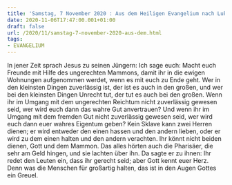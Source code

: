 ```yaml
---
title: 'Samstag, 7 November 2020 : Aus dem Heiligen Evangelium nach Lukas - Lk 16,9-15.'
date: 2020-11-06T17:47:00.001+01:00
draft: false
url: /2020/11/samstag-7-november-2020-aus-dem.html
tags: 
- EVANGELIUM
---
```


In jener Zeit sprach Jesus zu seinen Jüngern: Ich sage euch: Macht euch Freunde mit Hilfe des ungerechten Mammons, damit ihr in die ewigen Wohnungen aufgenommen werdet, wenn es mit euch zu Ende geht. Wer in den kleinsten Dingen zuverlässig ist, der ist es auch in den großen, und wer bei den kleinsten Dingen Unrecht tut, der tut es auch bei den großen. Wenn ihr im Umgang mit dem ungerechten Reichtum nicht zuverlässig gewesen seid, wer wird euch dann das wahre Gut anvertrauen? Und wenn ihr im Umgang mit dem fremden Gut nicht zuverlässig gewesen seid, wer wird euch dann euer wahres Eigentum geben? Kein Sklave kann zwei Herren dienen; er wird entweder den einen hassen und den andern lieben, oder er wird zu dem einen halten und den andern verachten. Ihr könnt nicht beiden dienen, Gott und dem Mammon. Das alles hörten auch die Pharisäer, die sehr am Geld hingen, und sie lachten über ihn. Da sagte er zu ihnen: Ihr redet den Leuten ein, dass ihr gerecht seid; aber Gott kennt euer Herz. Denn was die Menschen für großartig halten, das ist in den Augen Gottes ein Greuel.